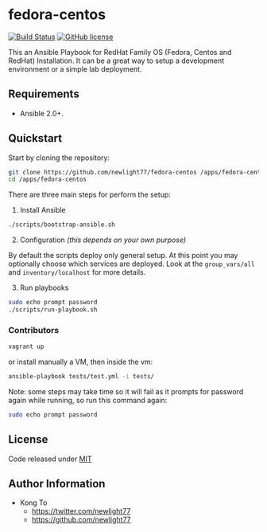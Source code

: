 # fedora-centos

[![Build Status](https://travis-ci.org/newlight77/fedora-centos.svg?branch=master)](https://travis-ci.org/newlight77/fedora-centos)
[![GitHub license](https://img.shields.io/github/license/newlight77/fedora-centos?color=blue&label=license)](https://github.com/newlight77/fedora-centos/blob/master/LICENSE)

This an Ansible Playbook for RedHat Family OS (Fedora, Centos and RedHat) Installation. It can be a great way to setup a development environment or a simple lab deployment.

## Requirements

- Ansible 2.0+.

## Quickstart

Start by cloning the repository:

```sh
git clone https://github.com/newlight77/fedora-centos /apps/fedora-centos
cd /apps/fedora-centos
```

There are three main steps for perform the setup:

1. Install Ansible

```sh
./scripts/bootstrap-ansible.sh
```

2. Configuration *(this depends on your own purpose)*

By default the scripts deploy only general setup. At this point you may optionally choose which services are deployed. Look at the `group_vars/all` and `inventory/localhost` for more details.

3. Run playbooks

```sh
sudo echo prompt password
./scripts/run-playbook.sh
```

### Contributors

```sh
vagrant up
```

or install manually a VM, then inside the vm:

```sh
ansible-playbook tests/test.yml -i tests/
```

Note: some steps may take time so it will fail as it prompts for password again while running, so run this command again:

```sh
sudo echo prompt password
```

## License

Code released under [MIT](https://github.com/hswong3i/ansible-playbook-ubuntu/blob/master/LICENSE)

## Author Information

- Kong To
    - <a href="https://twitter.com/newlight77" class="uri" class="uri">https://twitter.com/newlight77</a>
    - <a href="https://github.com/newlight77" class="uri" class="uri">https://github.com/newlight77</a>
